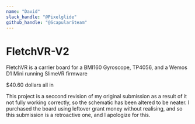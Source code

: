 ```yaml
---
name: "David"
slack_handle: "@Pixelglide"
github_handle: "@ScapularSteam"
---
```


# FletchVR-V2

<!-- Describe your board in 2-3 sentences. What are you making? What will it do? -->
FletchVR is a carrier board for a BMI160 Gyroscope, TP4056, and a Wemos D1 Mini running SlimeVR firmware
<!-- How much is it going to cost? -->
$40.60 dollars all in
<!-- Tell us a little bit about your design process. What were some challenges? What helped? ***Totally optional*** -->
This project is a seccond revision of my original submission as a result of it not fully working correctly, so the schematic has been altered to be neater. I purchased the board using leftover grant money without realising, and so this submission is a retroactive one, and I apologize for this.
